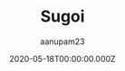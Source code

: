 ---
title: Sugoi
github: https://github.com/aanupam23/hugo-sugoi
demo: https://gosugoi.onrender.com/
author: aanupam23
ssg:
  - Hugo
cms:
  - Markdown
date: 2020-05-18T00:00:00.000Z
description: An Ultra Minimal Hugo Theme based on Skeleton
draft: true
publish_date: '2020-03-21T07:46:30Z'
update_date: '2020-10-19T18:15:08Z'
github_star: 27
github_fork: 16
---